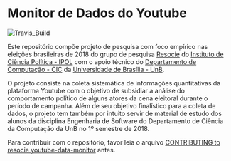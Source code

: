 # Monitor de Dados do Youtube

![Travis_Build](https://travis-ci.org/unb-cic-esw/youtube-data-monitor.svg?branch=master)

Este repositório compõe projeto de pesquisa com foco empírico nas eleições
brasileiras de 2018 do grupo de pesquisa [Resocie](http://resocie.org) do
[Instituto de Ciência Política - IPOL](http://ipol.unb.br/) com o apoio técnico
do [Departamento de Computação - CIC](http://www.cic.unb.br/) da
[Universidade de Brasília - UnB](http://unb.br).

O projeto consiste na coleta sistemática de informações quantitativas da
plataforma Youtube com o objetivo de subsidiar a análise do comportamento
político de alguns atores da cena eleitoral durante o período de campanha.
Além de seu objetivo finalístico para a coleta de dados, o projeto tem também
por intuito servir de material de estudo dos alunos da disciplina Engenharia
de Software do Departamento de Ciência da Computação da UnB no 1º semestre de
2018.

Para contribuir com o repositório, favor leia o arquivo
[CONTRIBUTING to resocie youtube-data-monitor](CONTRIBUTING.md) antes.
